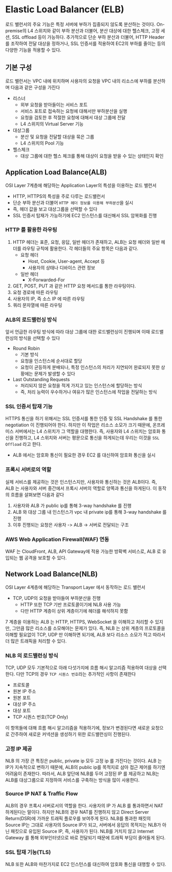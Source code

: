 # Elastic Load Balancer (ELB)

로드 밸런서의 주요 기능은 특정 서버에 부하가 집중되지 않도록 분산하는 것이다. On-premise의 L4 스위치와 같이 부하 분산과 더불어, 분산 대상에 대한
헬스체크, 고정 세션, SSL offload 등이 가능하다. 추가적으로 단순 부하 분산과 더불어, HTTP Header를 조작하여 전달 대상을 정하거나, SSL 인증서를 적용하여
EC2의 부하를 줄이는 등의 다양한 기능을 적용할 수 있다.

## 기본 구성

로드 밸런서는 VPC 내에 위치하며 사용자의 요청을 VPC 내의 리소스에 부하를 분산하며 다음과 같은 구성을 가진다

- 리스너
  - 외부 요청을 받아들이는 서비스 포트
  - 서비스 포트로 접속하는 요청에 대해서만 부하분산을 실행
  - 요청을 검토한 후 적절한 요청에 대해서 대상 그룹에 전달
  - L4 스위치의 Virtual Server 기능
- 대상그룹
  - 분산 및 요청을 전달할 대상을 묶은 그룹
  - L4 스위치의 Pool 기능
- 헬스체크
  - 대상 그룹에 대한 헬스 체크를 통해 대상이 요청을 받을 수 있는 상태인지 확인

## Application Load Balance(ALB)

OSI Layer 7계층에 해당하는 Application Layer의 특성을 이용하는 로드 밸런서

- HTTP, HTTPS의 특성을 주로 다루는 로드밸런서
- 단순 부하 분산과 더불어 `HTTP 헤더 정보를 이용해 부하분산`을 실시
- 즉, 헤더 값을 보고 대상그룹을 선택할 수 있다
- SSL 인증서 탑재가 가능하기에 EC2 인스턴스를 대신해서 SSL 암복화를 진행

### HTTP 를 활용한 라우팅

1. HTTP 헤더는 표준, 요청, 응답, 일반 헤더가 존재하고, ALB는 요청 헤더와 일반 헤더를 라우팅 규칙에 활용한다. 각 헤더들의 주요 항목은 다음과 같다.
   - 요청 헤더
     - Host, Cookie, User-agent, Accept 등
     - 사용자의 상태나 디바이스 관련 정보
   - 일반 헤더
     - X-Forwarded-For
2. GET, POST, PUT 과 같은 HTTP 요청 메서드를 통한 라우팅이다.
3. 요청 경로에 따른 라우팅
4. 사용자의 IP, 즉 소스 IP 에 따른 라우팅
5. 쿼리 문자열에 따른 라우팅

### ALB의 로드밸런싱 방식

앞서 언급한 라우팅 방식에 따라 대상 그룹에 대한 로드밸런싱이 진행되며 이때 로드밸런싱의 방식을 선택할 수 있다

- Round Robin
  - 기본 방식
  - 요청을 인스턴스에 순서대로 할당
  - 요청이 균등하게 분배되나, 특정 인스턴스의 처리가 지연되어 완료되지 못한 상황에는 문제가 발생할 수 있다
- Last Outstanding Requests
  - 처리되지 않은 요청을 적게 가지고 있는 인스턴스에 할당하는 방식
  - 즉, 처리 능력이 우수하거나 여유가 많은 인스턴스에 작업을 전달하는 방식

### SSL 인증서 탑재 기능

HTTPS 통신을 하기 위해서는 SSL 인증서를 통한 인증 및 SSL Handshake 를 통한 negotiation 이 진행되어야 한다.
하지만 이 작업은 리소스 소모가 크기 때문에, 온프레미스 서버에서는 L4 스위치가 그 역할을 대행한다. 즉, 사용자와 L4 스위치는 암호화 통신을 진행하고,
L4 스위치와 서버는 평문으로 통신을 하게되는데 우리는 이것을 `SSL Offload` 라고 한다.

- ALB 에서는 암호화 통신이 필요한 경우 EC2 를 대신하여 암호화 통신을 실시

### 프록시 서버로의 역할

실제 서비스를 제공하는 것은 인스턴스지만, 사용자와 통신하는 것은 ALB이다. 즉, ALB 는 사용자와 서버 중간에서 프록시 서버의 역할로 양쪽과 통신을 하게된다.
이 동작의 흐름을 살펴보면 다음과 같다

1. 사용자와 ALB 가 public ip를 통해 3-way handshake 를 진행
2. ALB 와 대상 그룹 내 인스턴스가 vpc 내 private ip를 통해 3-way handshake 를 진행
3. 이후 진행되는 요청은 사용자 -> ALB -> 서버로 전달되는 구조

### AWS Web Application Firewall(WAF) 연동

WAF 는 CloudFront, ALB, API Gateway에 적용 가능한 방확벽 서비스로, ALB 로 유입되는 웹 공격을 보호할 수 있다.

## Network Load Balance(NLB)

OSI Layer 4계층에 해당하는 Transport Layer 에서 동작하는 로드 밸런서

- TCP, UDP의 요청을 받아들여 부하분산을 진행
  - HTTP 또한 TCP 기반 프로토콜이기에 NLB 사용 가능
  - 다만 HTTP 계층이 상위 계층이기에 헤더를 해석하지 못함

7 계층을 이용하는 ALB 는 HTTP, HTTPS, WebSocket 을 이해하고 처리할 수 있지만, 그만큼 많은 리소스를 소모해야는 문제가 있다.
즉, NLB 는 상위 계층의 프로토콜을 이해할 필요없이 TCP, UDP 만 이해하면 되기에, ALB 보다 리소스 소모가 적고 따라서 더 많은 트래픽을 처리할 수 있다.

### NLB 의 로드밸런싱 방식

TCP, UDP 모두 기본적으로 아래 다섯가지에 흐름 해시 알고리즘 적용하여 대상을 선택한다. 다만 TCP의 경우 `TCP 시퀀스 번호`라는 추가적인 사항이 존재한다

- 프로토콜
- 원본 IP 주소
- 원본 포트
- 대상 IP 주소
- 대상 포트
- TCP 시퀀스 번호(TCP Only)

이 항목들에 대해 흐름 해시 알고리즘을 적용하기에, 정보가 변경된다면 새로운 요청으로 간주하여 새로운 커넥션을 생성하기 위한 로드밸런싱이 진행된다.

### 고정 IP 제공

NLB 의 가장 큰 특징은 public, private ip 모두 고정 ip 를 가진다는 것이다. ALB 는 IP가 지속적으로 변하기 때문에, ALB의 public ip를 목적지로 삼아
접근 제어를 하기엔 어려움이 존재한다. 따라서, ALB 앞단에 NLB를 두어 고정된 IP 를 제공하고 NLB는 ALB를 대상그룹으로 지정하여 서비스를 구축하는 방식을 많이 사용한다.

### Source IP NAT & Traffic Flow

ALB의 경우 프록시 서버로서의 역할을 한다. 사용자의 IP 가 ALB 를 통과하면서 NAT 하게된다는 말이다.
하지만 NLB의 경우 NAT를 진행하지 않고 Direct Server Return(DSR)에 가까운 트래픽 플로우를 보여주게 된다.
NLB를 통과한 패킷의 Source IP는 그대로 사용자의 Source IP가 되고, 서버에서 응답의 목적지는 NLB가 아닌 패킷으로 유입된 Source IP, 즉, 사용자가 된다.
NLB를 거치지 않고 Internet Gateway 를 통해 외부인터넷으로 바로 전달되기 때문에 트래픽 부담이 줄어들게 된다.

### SSL 탑재 기능(TLS)

NLB 또한 ALB와 마찬가지로 EC2 인스턴스를 대신하여 암호화 통신을 대행할 수 있다.